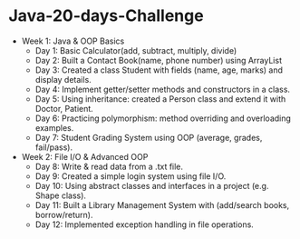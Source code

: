 # Java-20-days-Challenge
- Week 1: Java & OOP Basics
  - Day 1: Basic Calculator(add, subtract, multiply, divide)
  - Day 2: Built a Contact Book(name, phone number) using ArrayList
  - Day 3: Created a class Student with fields (name, age, marks) and display details.
  - Day 4: Implement getter/setter methods and constructors in a class.
  - Day 5: Using inheritance: created a Person class and extend it with Doctor, Patient.
  - Day 6: Practicing polymorphism: method overriding and overloading examples.
  - Day 7: Student Grading System using OOP (average, grades, fail/pass).
- Week 2: File I/O & Advanced OOP
  - Day 8: Write & read data from a .txt file.
  - Day 9: Created a simple login system using file I/O.
  - Day 10: Using abstract classes and interfaces in a project (e.g. Shape class).
  - Day 11: Built a Library Management System with (add/search books, borrow/return).
  - Day 12: Implemented exception handling in file operations.
